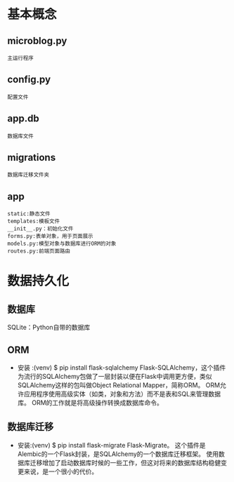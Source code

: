 # 基本概念

## microblog.py
    主运行程序
## config.py
    配置文件
## app.db
    数据库文件
## migrations
    数据库迁移文件夹
    
## app
    static:静态文件
    templates:模板文件
    __init__.py：初始化文件
    forms.py:表单对象，用于页面展示
    models.py:模型对象与数据库进行ORM的对象
    routes.py:前端页面路由

# 数据持久化
## 数据库
SQLite：Python自带的数据库
## ORM
- 安装 :(venv) $ pip install flask-sqlalchemy
Flask-SQLAlchemy，这个插件为流行的SQLAlchemy包做了一层封装以便在Flask中调用更方便，类似SQLAlchemy这样的包叫做Object Relational Mapper，简称ORM。 
ORM允许应用程序使用高级实体（如类，对象和方法）而不是表和SQL来管理数据库。 ORM的工作就是将高级操作转换成数据库命令。

## 数据库迁移
- 安装:(venv) $ pip install flask-migrate
Flask-Migrate。 这个插件是Alembic的一个Flask封装，是SQLAlchemy的一个数据库迁移框架。 
使用数据库迁移增加了启动数据库时候的一些工作，但这对将来的数据库结构稳健变更来说，是一个很小的代价。

    
    